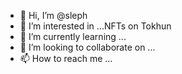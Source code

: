 - 👋 Hi, I’m @sleph
- 👀 I’m interested in ...NFTs on Tokhun
- 🌱 I’m currently learning ...
- 💞️ I’m looking to collaborate on ...
- 📫 How to reach me ...

<!---
sleph/sleph is a ✨ special ✨ repository because its `README.md` (this file) appears on your GitHub profile.
You can click the Preview link to take a look at your changes.
--->
